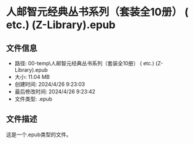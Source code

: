 ﻿# 人邮智元经典丛书系列（套装全10册） ( etc.) (Z-Library).epub

## 文件信息
- 路径: 00-temp\人邮智元经典丛书系列（套装全10册） ( etc.) (Z-Library).epub
- 大小: 11.04 MB
- 创建时间: 2024/4/26 9:23:03
- 最后修改时间: 2024/4/26 9:23:42
- 文件类型: .epub

## 文件描述
这是一个.epub类型的文件。

